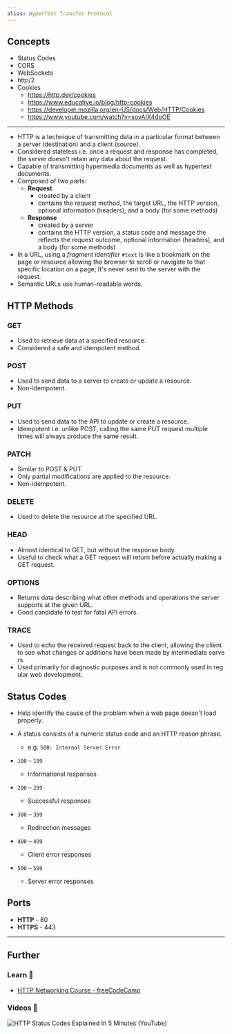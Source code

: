 ```yaml
---
alias: HyperText Transfer Protocol
---
```


## Concepts

- Status Codes
- CORS
- WebSockets
- http/2
- Cookies
    - https://http.dev/cookies
    - https://www.educative.io/blog/http-cookies
    - https://developer.mozilla.org/en-US/docs/Web/HTTP/Cookies
    - https://www.youtube.com/watch?v=sovAIX4doOE

---

- HTTP is a technique of transmitting data in a particular format between a server (destination) and a client (source).
- Considered stateless i.e. once a request and response has completed, the server doesn't retain any data about the request. 
- Capable of transmitting hypermedia documents as well as hypertext documents.
- Composed of two parts:
    - **Request**
        - created by a client
        - contains the request method, the target URL, the HTTP version, optional information (headers), and a body (for some methods)
    - **Response**
        - created by a server
        - contains the HTTP version, a status code and message the reflects the request outcome, optional information (headers), and a body (for some methods)
- In a URL, using a _fragment identifier_ `#text` is like a bookmark on the page or resource allowing the browser to scroll or navigate to that specific location on a page; It's never sent to the server with the request.
- Semantic URLs use human-readable words.

## HTTP Methods

### GET

- Used to retrieve data at a specified resource.
- Considered a safe and idempotent method.

### POST

- Used to send data to a server to create or update a resource.
- Non-idempotent.

### PUT

- Used to send data to the API to update or create a resource.
- Idempotent i.e. unlike POST, calling the same PUT request multiple times will always produce the same result.

### PATCH

- Similar to POST & PUT
- Only partial modifications are applied to the resource.
- Non-idempotent.

### DELETE

- Used to delete the resource at the specified URL.

### HEAD

- Almost identical to GET, but without the response body.
- Useful to check what a GET request will return before actually making a GET request.

### OPTIONS

- Returns data describing what other methods and operations the server supports at the given URL.
- Good candidate to test for fatal API errors.

### TRACE

- Used to echo the received request back to the client, allowing the client to see what changes or additions have been made by intermediate servers.
- Used primarily for diagnostic purposes and is not commonly used in regular web development.

## Status Codes

- Help identify the cause of the problem when a web page doesn't load properly.
- A status consists of a numeric status code and an HTTP reason phrase.
    - e.g. `500: Internal Server Error`

- `100` – `199` 
    - Informational responses
- `200` – `299` 
    - Successful responses
- `300` – `399` 
    - Redirection messages
- `400` – `499` 
    - Client error responses
- `500` – `599` 
    - Server error responses

## Ports

- **HTTP** - 80
- **HTTPS** - 443

---
## Further

### Learn 🧠

- [HTTP Networking Course - freeCodeCamp](https://www.youtube.com/watch?v=2JYT5f2isg4)

### Videos 🎥

![HTTP Status Codes Explained In 5 Minutes (YouTube)](https://www.youtube.com/watch?v=qmpUfWN7hh4)
